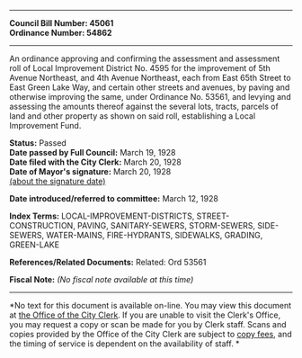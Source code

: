 * * * * *  
  
**Council Bill Number: [](#h0)[](#h2)45061**   
**Ordinance Number: 54862**  
  
* * * * *  
  
An ordinance approving and confirming the assessment and assessment roll of Local Improvement District No. 4595 for the improvement of 5th Avenue Northeast, and 4th Avenue Northeast, each from East 65th Street to East Green Lake Way, and certain other streets and avenues, by paving and otherwise improving the same, under Ordinance No. 53561, and levying and assessing the amounts thereof against the several lots, tracts, parcels of land and other property as shown on said roll, establishing a Local Improvement Fund.  
  
**Status:** Passed   
**Date passed by Full Council:** March 19, 1928   
**Date filed with the City Clerk:** March 20, 1928   
**Date of Mayor's signature:** March 20, 1928   
[(about the signature date)](/~public/approvaldate.htm)   
  
  
**Date introduced/referred to committee:** March 12, 1928   
  
**Index Terms:** LOCAL-IMPROVEMENT-DISTRICTS, STREET-CONSTRUCTION, PAVING, SANITARY-SEWERS, STORM-SEWERS, SIDE-SEWERS, WATER-MAINS, FIRE-HYDRANTS, SIDEWALKS, GRADING, GREEN-LAKE  
  
**References/Related Documents:** Related: Ord 53561  
  
**Fiscal Note:** *(No fiscal note available at this time)*  
  
* * * * *  
  
*No text for this document is available on-line. You may view this document at [the Office of the City Clerk](http://www.seattle.gov/leg/clerk/contactUs.htm). If you are unable to visit the Clerk's Office, you may request a copy or scan be made for you by Clerk staff. Scans and copies provided by the Office of the City Clerk are subject to [copy fees](http://clerk.seattle.gov/~public/clerkfees.htm), and the timing of service is dependent on the availability of staff. *  
  
  
